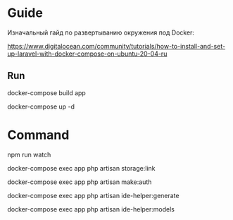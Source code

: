 # Guide

Изначальный гайд по развертыванию окружения под Docker: 

https://www.digitalocean.com/community/tutorials/how-to-install-and-set-up-laravel-with-docker-compose-on-ubuntu-20-04-ru

## Run

docker-compose build app

docker-compose up -d

# Command

npm run watch

docker-compose exec app php artisan storage:link

docker-compose exec app php artisan make:auth

docker-compose exec app php artisan ide-helper:generate

docker-compose exec app php artisan ide-helper:models


